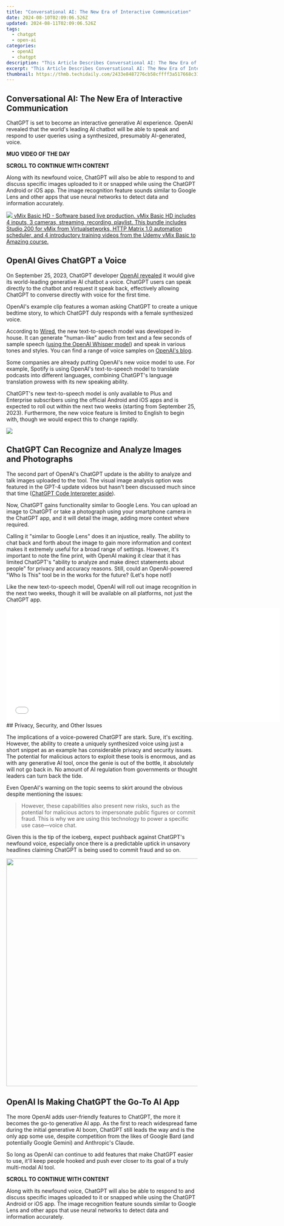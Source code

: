 ```yaml
---
title: "Conversational AI: The New Era of Interactive Communication"
date: 2024-08-10T02:09:06.526Z
updated: 2024-08-11T02:09:06.526Z
tags:
  - chatgpt
  - open-ai
categories:
  - openAI
  - chatgpt
description: "This Article Describes Conversational AI: The New Era of Interactive Communication"
excerpt: "This Article Describes Conversational AI: The New Era of Interactive Communication"
thumbnail: https://thmb.techidaily.com/2433e8487276cb58cffff3a517668c314cffea5887d41e0c1ef577cb2cf34c4d.jpg
---
```


## Conversational AI: The New Era of Interactive Communication

 ChatGPT is set to become an interactive generative AI experience. OpenAI revealed that the world's leading AI chatbot will be able to speak and respond to user queries using a synthesized, presumably AI-generated, voice.

**MUO VIDEO OF THE DAY**

**SCROLL TO CONTINUE WITH CONTENT**

 Along with its newfound voice, ChatGPT will also be able to respond to and discuss specific images uploaded to it or snapped while using the ChatGPT Android or iOS app. The image recognition feature sounds similar to Google Lens and other apps that use neural networks to detect data and information accurately.

<!-- affiliate ads begin -->
<a href="https://secure.2checkout.com/order/checkout.php?PRODS=4718728&QTY=1&AFFILIATE=108875&CART=1"> <img src="https://secure.avangate.com/images/merchant/ce9a6fb2becc2d235e62b125e9260102/products/vMixCallScreenshot1-large.jpg" border="0"> vMix Basic HD - Software based live production. vMix Basic HD includes 4 inputs, 3 cameras, streaming, recording, playlist. 
This bundle includes Studio 200 for vMix from Virtualsetworks, HTTP Matrix 1.0 automation scheduler, and 4 introductory training videos from the Udemy vMix Basic to Amazing course. </a>
<!-- affiliate ads end -->
## OpenAI Gives ChatGPT a Voice

 On September 25, 2023, ChatGPT developer [OpenAI revealed](https://openai.com/blog/chatgpt-can-now-see-hear-and-speak) it would give its world-leading generative AI chatbot a voice. ChatGPT users can speak directly to the chatbot and request it speak back, effectively allowing ChatGPT to converse directly with voice for the first time.

 OpenAI's example clip features a woman asking ChatGPT to create a unique bedtime story, to which ChatGPT duly responds with a female synthesized voice.

 According to [Wired](https://www.wired.com/story/chatgpt-can-now-talk-to-you-and-look-into-your-life/), the new text-to-speech model was developed in-house. It can generate "human-like" audio from text and a few seconds of sample speech ([using the OpenAI Whisper model](https://www.makeuseof.com/how-to-speak-to-chatgpt/)) and speak in various tones and styles. You can find a range of voice samples on [OpenAI's blog](https://openai.com/blog/chatgpt-can-now-see-hear-and-speak).

 Some companies are already putting OpenAI's new voice model to use. For example, Spotify is using OpenAI's text-to-speech model to translate podcasts into different languages, combining ChatGPT's language translation prowess with its new speaking ability.

 ChatGPT's new text-to-speech model is only available to Plus and Enterprise subscribers using the official Android and iOS apps and is expected to roll out within the next two weeks (starting from September 25, 2023). Furthermore, the new voice feature is limited to English to begin with, though we would expect this to change rapidly.

<!-- affiliate ads begin -->
<a href="https://store.iobit.com/order/checkout.php?PRODS=1468905&QTY=1&AFFILIATE=108875&CART=1"><img src="https://secure.avangate.com/images/merchant/184260348236f9554fe9375772ff966e/ascscan_728x90.png" border="0"></a>
<!-- affiliate ads end -->
## ChatGPT Can Recognize and Analyze Images and Photographs

 The second part of OpenAI's ChatGPT update is the ability to analyze and talk images uploaded to the tool. The visual image analysis option was featured in the GPT-4 update videos but hasn't been discussed much since that time ([ChatGPT Code Interpreter aside](https://www.makeuseof.com/what-is-chatgpt-code-interpreter/)).

 Now, ChatGPT gains functionality similar to Google Lens. You can upload an image to ChatGPT or take a photograph using your smartphone camera in the ChatGPT app, and it will detail the image, adding more context where required.

 Calling it "similar to Google Lens" does it an injustice, really. The ability to chat back and forth about the image to gain more information and context makes it extremely useful for a broad range of settings. However, it's important to note the fine print, with OpenAI making it clear that it has limited ChatGPT's "ability to analyze and make direct statements about people" for privacy and accuracy reasons. Still, could an OpenAI-powered "Who Is This" tool be in the works for the future? (Let's hope not!)

 Like the new text-to-speech model, OpenAI will roll out image recognition in the next two weeks, though it will be available on all platforms, not just the ChatGPT app.

<!-- affiliate ads begin -->
<iframe id="iframe_672" src="//a.impactradius-go.com/gen-ad-code/5597632/1959812/17834/" width="720" height="300" scrolling="no" frameborder="0" marginheight="0" marginwidth="0"></iframe>
<!-- affiliate ads end -->
## Privacy, Security, and Other Issues

 The implications of a voice-powered ChatGPT are stark. Sure, it's exciting. However, the ability to create a uniquely synthesized voice using just a short snippet as an example has considerable privacy and security issues. The potential for malicious actors to exploit these tools is enormous, and as with any generative AI tool, once the genie is out of the bottle, it absolutely will not go back in. No amount of AI regulation from governments or thought leaders can turn back the tide.

 Even OpenAI's warning on the topic seems to skirt around the obvious despite mentioning the issues:

> However, these capabilities also present new risks, such as the potential for malicious actors to impersonate public figures or commit fraud. This is why we are using this technology to power a specific use case—voice chat.

 Given this is the tip of the iceberg, expect pushback against ChatGPT's newfound voice, especially once there is a predictable uptick in unsavory headlines claiming ChatGPT is being used to commit fraud and so on.

<!-- affiliate ads begin -->
<a href="https://appsumo.8odi.net/c/5597632/2068407/7443" target="_top" id="2068407"><img src="//a.impactradius-go.com/display-ad/7443-2068407" border="0" alt="" width="1200" height="600"/></a><img height="0" width="0" src="https://appsumo.8odi.net/i/5597632/2068407/7443" style="position:absolute;visibility:hidden;" border="0" />
<!-- affiliate ads end -->
## OpenAI Is Making ChatGPT the Go-To AI App

 The more OpenAI adds user-friendly features to ChatGPT, the more it becomes the go-to generative AI app. As the first to reach widespread fame during the initial generative AI boom, ChatGPT still leads the way and is the only app some use, despite competition from the likes of Google Bard (and potentially Google Gemini) and Anthropic's Claude.

 So long as OpenAI can continue to add features that make ChatGPT easier to use, it'll keep people hooked and push ever closer to its goal of a truly multi-modal AI tool.

**SCROLL TO CONTINUE WITH CONTENT**

 Along with its newfound voice, ChatGPT will also be able to respond to and discuss specific images uploaded to it or snapped while using the ChatGPT Android or iOS app. The image recognition feature sounds similar to Google Lens and other apps that use neural networks to detect data and information accurately.


<ins class="adsbygoogle"
     style="display:block"
     data-ad-format="autorelaxed"
     data-ad-client="ca-pub-7571918770474297"
     data-ad-slot="1223367746"></ins>



<ins class="adsbygoogle"
     style="display:block"
     data-ad-client="ca-pub-7571918770474297"
     data-ad-slot="8358498916"
     data-ad-format="auto"
     data-full-width-responsive="true"></ins>


